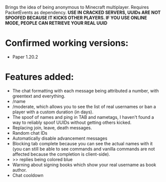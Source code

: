 Brings the idea of being anonymous to Minecraft multiplayer. Requires PacketEvents as dependency. <strong>USE IN CRACKED SERVERS, UUIDs ARE NOT SPOOFED BECAUSE IT KICKS OTHER PLAYERS. IF YOU USE ONLINE MODE, PEOPLE CAN RETRIEVE YOUR REAL UUID</strong>

# Confirmed working versions:
- Paper 1.20.2

# Features added:
- The chat formatting with each message being attributed a number, with greentext and everything.
- /name
- /moderate, which allows you to see the list of real usernames or ban a player with a custom duration (in days).
- The spoof of names and ping in TAB and nametags, I haven't found a way to reliably spoof UUIDs without getting others kicked.
- Replacing join, leave, death messages.
- Random chat IDs
- Automatically disable advancement messages
- Blocking tab complete because you can see the actual names with it (you can still be able to see commands and vanilla commands are not affected because the completion is client-side).
- \>\> replies being colored blue
- Warning about signing books which show your real username as book author.
- Chat cooldown
